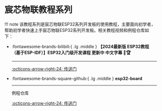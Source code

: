 # 宸芯物联教程系列

!!! note
    该教程系列是宸芯物联ESP32系列开发板的使用教程，主要面向初学者，帮助初学者快速上手宸芯物联ESP32系列开发板。相关教程视频和例程仓库如下：

<div class="grid cards" markdown>

-   :fontawesome-brands-bilibili:{ .lg .middle } __【2024最新版 ESP32教程（基于ESP-IDF）】ESP32入门级开发课程 更新中 中文字幕 🎯🏆__

    ---

    [:octicons-arrow-right-24: <a href="https://www.bilibili.com/video/BV1eRg7exEcT/?spm_id_from=333.788.recommend_more_video.0&vd_source=5a427660f0337fedc22d4803661d493f" target="_blank"> 传送门 </a>](#)

-   :fontawesome-brands-square-github:{ .lg .middle } __esp32-board__

    ---

    例程仓库

    [:octicons-arrow-right-24: <a href="https://gitee.com/vi-iot/esp32-board.git" target="_blank"> 传送门 </a>](#)

</div>